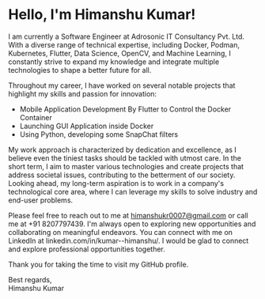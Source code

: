 # Hello, I'm Himanshu Kumar!

I am currently a Software Engineer at Adrosonic IT Consultancy Pvt. Ltd. With a diverse range of technical expertise, including Docker, Podman, Kubernetes, Flutter, Data Science, OpenCV, and Machine Learning, I constantly strive to expand my knowledge and integrate multiple technologies to shape a better future for all.

Throughout my career, I have worked on several notable projects that highlight my skills and passion for innovation:
- Mobile Application Development By Flutter to Control the Docker Container
- Launching GUI Application inside Docker
- Using Python, developing some SnapChat filters

My work approach is characterized by dedication and excellence, as I believe even the tiniest tasks should be tackled with utmost care. In the short term, I aim to master various technologies and create projects that address societal issues, contributing to the betterment of our society. Looking ahead, my long-term aspiration is to work in a company's technological core area, where I can leverage my skills to solve industry and end-user problems.

Please feel free to reach out to me at himanshukr0007@gmail.com or call me at +91 8207797439. I'm always open to exploring new opportunities and collaborating on meaningful endeavors.
You can connect with me on LinkedIn at linkedin.com/in/kumar--himanshu/. I would be glad to connect and explore professional opportunities together.

Thank you for taking the time to visit my GitHub profile. 

Best regards,  
Himanshu Kumar
